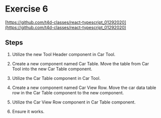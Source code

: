# Exercise 6

[https://github.com/t4d-classes/react-typescript_01292020](https://github.com/t4d-classes/react-typescript_01292020)

## Steps

1. Utilize the new Tool Header component in Car Tool.

2. Create a new component named Car Table. Move the table from Car Tool into the new Car Table component.

3. Utilize the Car Table component in Car Tool.

4. Create a new component named Car View Row. Move the car data table row in the Car Table component to the new component.

5. Utilize the Car View Row component in Car Table component.

6. Ensure it works.